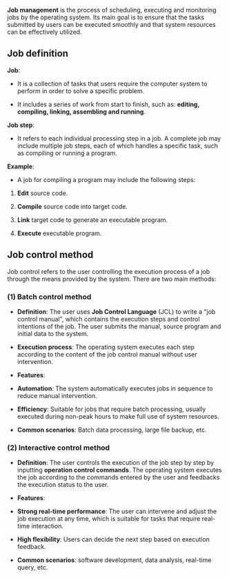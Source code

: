 **Job management** is the process of scheduling, executing and monitoring jobs by the operating system. Its main goal is to ensure that the tasks submitted by users can be executed smoothly and that system resources can be effectively utilized.

## Job definition

**Job**:

- It is a collection of tasks that users require the computer system to perform in order to solve a specific problem.

- It includes a series of work from start to finish, such as: **editing, compiling, linking, assembling and running**.

**Job step**:

- It refers to each individual processing step in a job. A complete job may include multiple job steps, each of which handles a specific task, such as compiling or running a program.

**Example**:

- A job for compiling a program may include the following steps:

1. **Edit** source code.

2. **Compile** source code into target code.

3. **Link** target code to generate an executable program.

4. **Execute** executable program.

## Job control method

Job control refers to the user controlling the execution process of a job through the means provided by the system. There are two main methods:

### (1) Batch control method

- **Definition**: The user uses **Job Control Language** (JCL) to write a "job control manual", which contains the execution steps and control intentions of the job. The user submits the manual, source program and initial data to the system.

- **Execution process**: The operating system executes each step according to the content of the job control manual without user intervention.

- **Features**:

- **Automation**: The system automatically executes jobs in sequence to reduce manual intervention.

- **Efficiency**: Suitable for jobs that require batch processing, usually executed during non-peak hours to make full use of system resources.

- **Common scenarios**: Batch data processing, large file backup, etc.

### (2) Interactive control method

- **Definition**: The user controls the execution of the job step by step by inputting **operation control commands**. The operating system executes the job according to the commands entered by the user and feedbacks the execution status to the user.

- **Features**:

- **Strong real-time performance**: The user can intervene and adjust the job execution at any time, which is suitable for tasks that require real-time interaction.
- **High flexibility**: Users can decide the next step based on execution feedback.
- **Common scenarios**: software development, data analysis, real-time query, etc.
